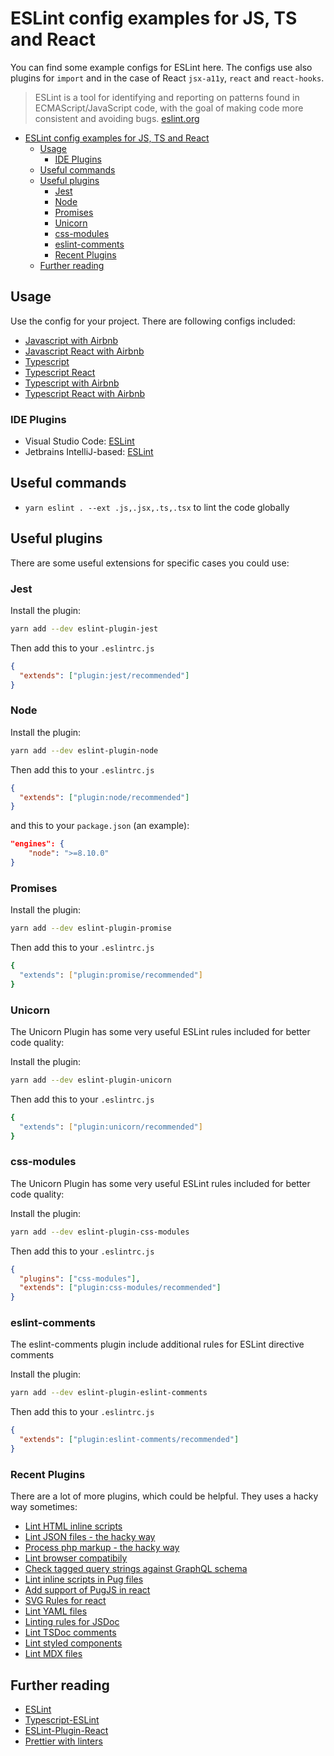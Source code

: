 # ESLint config examples for JS, TS and React

You can find some example configs for ESLint here. The configs use also plugins for `import` and in the case of React `jsx-a11y`, `react` and `react-hooks`.

> ESLint is a tool for identifying and reporting on patterns found in ECMAScript/JavaScript code, with the goal of making code more consistent and avoiding bugs. [eslint.org](https://eslint.org/)

- [ESLint config examples for JS, TS and React](#eslint-config-examples-for-js-ts-and-react)
  - [Usage](#usage)
    - [IDE Plugins](#ide-plugins)
  - [Useful commands](#useful-commands)
  - [Useful plugins](#useful-plugins)
    - [Jest](#jest)
    - [Node](#node)
    - [Promises](#promises)
    - [Unicorn](#unicorn)
    - [css-modules](#css-modules)
    - [eslint-comments](#eslint-comments)
    - [Recent Plugins](#recent-plugins)
  - [Further reading](#further-reading)

## Usage

Use the config for your project. There are following configs included:

- [Javascript with Airbnb](javascript/airbnb)
- [Javascript React with Airbnb](javascript/airbnb-react)
- [Typescript](typescript/typescript-eslint/typescript-eslint)
- [Typescript React](typescript/typescript-eslint/typescript-eslint-react)
- [Typescript with Airbnb](typescript/airbnb/airbnb)
- [Typescript React with Airbnb](typescript/airbnb/airbnb-react)

### IDE Plugins

- Visual Studio Code: [ESLint](https://marketplace.visualstudio.com/items?itemName=dbaeumer.vscode-eslint)
- Jetbrains IntelliJ-based: [ESLint](https://plugins.jetbrains.com/plugin/7494-eslint)

## Useful commands

- `yarn eslint . --ext .js,.jsx,.ts,.tsx` to lint the code globally

## Useful plugins

There are some useful extensions for specific cases you could use:

### Jest

Install the plugin:

```sh
yarn add --dev eslint-plugin-jest
```

Then add this to your `.eslintrc.js`

```json
{
  "extends": ["plugin:jest/recommended"]
}
```

### Node

Install the plugin:

```sh
yarn add --dev eslint-plugin-node
```

Then add this to your `.eslintrc.js`

```json
{
  "extends": ["plugin:node/recommended"]
}
```

and this to your `package.json` (an example):

```json
"engines": {
    "node": ">=8.10.0"
}
```

### Promises

Install the plugin:

```sh
yarn add --dev eslint-plugin-promise
```

Then add this to your `.eslintrc.js`

```sh
{
  "extends": ["plugin:promise/recommended"]
}
```

### Unicorn

The Unicorn Plugin has some very useful ESLint rules included for better code quality:

Install the plugin:

```sh
yarn add --dev eslint-plugin-unicorn
```

Then add this to your `.eslintrc.js`

```sh
{
  "extends": ["plugin:unicorn/recommended"]
}
```

### css-modules

The Unicorn Plugin has some very useful ESLint rules included for better code quality:

Install the plugin:

```sh
yarn add --dev eslint-plugin-css-modules
```

Then add this to your `.eslintrc.js`

```json
{
  "plugins": ["css-modules"],
  "extends": ["plugin:css-modules/recommended"]
}
```

### eslint-comments

The eslint-comments plugin include additional rules for ESLint directive comments

Install the plugin:

```sh
yarn add --dev eslint-plugin-eslint-comments
```

Then add this to your `.eslintrc.js`

```json
{
  "extends": ["plugin:eslint-comments/recommended"]
}
```

### Recent Plugins

There are a lot of more plugins, which could be helpful. They uses a hacky way sometimes:

- [Lint HTML inline scripts](https://www.npmjs.com/package/eslint-plugin-html)
- [Lint JSON files - the hacky way](https://www.npmjs.com/package/eslint-plugin-json)
- [Process php markup - the hacky way](https://www.npmjs.com/package/eslint-plugin-php-markup)
- [Lint browser compatibily](https://www.npmjs.com/package/eslint-plugin-compat)
- [Check tagged query strings against GraphQL schema](https://www.npmjs.com/package/eslint-plugin-graphql)
- [Lint inline scripts in Pug files](https://www.npmjs.com/package/eslint-plugin-pug)
- [Add support of PugJS in react](https://www.npmjs.com/package/eslint-plugin-react-pug)
- [SVG Rules for react](https://www.npmjs.com/package/eslint-plugin-react-svg)
- [Lint YAML files](https://www.npmjs.com/package/eslint-plugin-yml)
- [Linting rules for JSDoc](https://www.npmjs.com/package/eslint-plugin-jsdoc)
- [Lint TSDoc comments](https://www.npmjs.com/package/eslint-plugin-tsdoc)
- [Lint styled components](https://www.npmjs.com/package/eslint-plugin-styled-components-a11y)
- [Lint MDX files](https://www.npmjs.com/package/eslint-plugin-mdx)

## Further reading

- [ESLint](https://eslint.org/docs/user-guide/configuring)
- [Typescript-ESLint](https://github.com/typescript-eslint/typescript-eslint/blob/master/docs/getting-started/linting/README.md#configuration)
- [ESLint-Plugin-React](https://github.com/yannickcr/eslint-plugin-react#configuration)
- [Prettier with linters](https://prettier.io/docs/en/integrating-with-linters.html)
